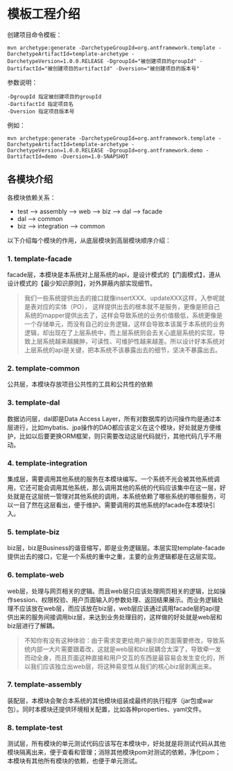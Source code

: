 # 模板工程介绍

创建项目命令模板：

    mvn archetype:generate -DarchetypeGroupId=org.antframework.template -DarchetypeArtifactId=template-archetype -DarchetypeVersion=1.0.0.RELEASE -DgroupId="被创建项目的groupId" -DartifactId="被创建项目的artifactId" -Dversion="被创建项目的版本号"

参数说明：

    -DgroupId 指定被创建项目的groupId
    -DartifactId 指定项目名
    -Dversion 指定项目版本号
    
例如：
```shell
mvn archetype:generate -DarchetypeGroupId=org.antframework.template -DarchetypeArtifactId=template-archetype -DarchetypeVersion=1.0.0.RELEASE -DgroupId=org.antframework.demo -DartifactId=demo -Dversion=1.0-SNAPSHOT
```

## 各模块介绍
各模块依赖关系： 
- test --> assembly --> web --> biz --> dal --> facade
- dal --> common
- biz  --> integration --> common

以下介绍每个模块的作用，从底层模块到高层模块顺序介绍：

### 1. template-facade
facade层，本模块是本系统对上层系统的api，是设计模式的【门面模式】，遵从设计模式的【最少知识原则】，对外屏蔽内部实现细节。
> 我们一些系统提供出去的接口就像insertXXX、updateXXX这样，入参呢就是表对应的实体（PO）， 这样提供出去的根本就不是服务，更像是把自己系统的mapper提供出去了，这样会导致系统的业务价值极低，系统更像是一个存储单元，而没有自己的业务逻辑，这样会导致本该属于本系统的业务逻辑，却出现在了上层系统中，而上层系统则会去关心底层系统的实现，导致上层系统越来越臃肿，可读性、可维护性越来越差。所以设计好本系统对上层系统的api是关键，把本系统不该暴露出去的细节，坚决不暴露出去。

### 2. template-common
公共层，本模块存放项目公共性的工具和公共性的依赖

### 3. template-dal
数据访问层，dal即是Data Access Layer，所有对数据库的访问操作均是通过本层进行，比如mybatis、jpa操作的DAO都应该定义在这个模块，好处就是方便维护，比如以后要更换ORM框架，则只需要改动这层代码就行，其他代码几乎不用动。

### 4. template-integration
集成层，需要调用其他系统的服务在本模块编写。一个系统不光会被其他系统调用，它还可能会调用其他系统，那么调用其他的系统的代码应该集中在这一层，好处就是在这层统一管理对其他系统的调用，本系统依赖了哪些系统的哪些服务，可以一目了然在这层看出，便于维护。需要调用的其他系统的facade在本模块引入。

### 5. template-biz
biz层，biz是Business的谐音缩写，即是业务逻辑层。本层实现template-facade提供出去的接口，它是一个系统的重中之重，主要的业务逻辑都是在这层实现。

### 6. template-web
web层，处理与网页相关的逻辑。而且web层只应该处理网页相关的逻辑，比如操作session、权限校验、用户页面输入的参数处理、返回结果展示。而业务逻辑处理不应该放在web层，而应该放在biz层，web层应该通过调用facade层的api提供出来的服务间接调用biz层，来达到业务处理目的，这样做的好处就是web层和biz层进行了解耦。
> 不知你有没有这种体验：由于需求变更给用户展示的页面需要修改，导致系统内部一大片需要跟着改，这就是web层和biz层耦合太深了，导致牵一发而动全身，而且页面这种直接和用户交互的东西是最容易会发生变化的，所以我们应该独立出web层，将这种易变性从我们的核心biz层剥离出来。

### 7. template-assembly
装配层，本模块会聚合本系统的其他模块组装成最终的执行程序（jar包或war包）。同时本模块还提供环境相关配置，比如各种properties、yaml文件。

### 8. template-test
测试层，所有模块的单元测试代码应该写在本模块中，好处就是将测试代码从其他模块隔离出来，便于查看和管理；消除其他模块pom对测试的依赖，净化pom；本模块有其他所有模块的依赖，也便于单元测试。

